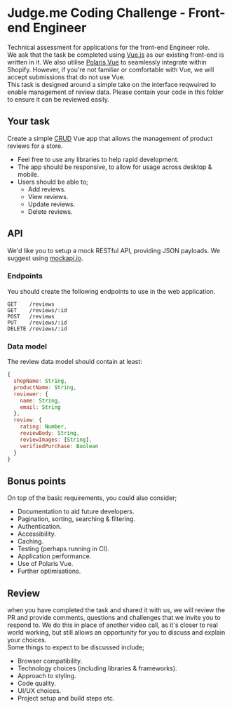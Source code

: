 # Judge.me Coding Challenge - Front-end Engineer
Technical assessment for applications for the front-end Engineer role.  
We ask that the task be completed using [Vue.js](https://vuejs.org/) as our existing front-end is written in it. We also utilise [Polaris Vue](https://ownego.github.io/polaris-vue/) to seamlessly integrate within Shopify. However, if you're not familiar or comfortable with Vue, we will accept submissions that do not use Vue.   
This task is designed around a simple take on the interface reqwuired to enable management of review data. Please contain your code in this folder to ensure it can be reviewed easily.  

## Your task
Create a simple [CRUD](https://en.wikipedia.org/wiki/Create,_read,_update_and_delete) Vue app that allows the management of product reviews for a store.  

- Feel free to use any libraries to help rapid development.
- The app should be responsive, to allow for usage across desktop & mobile.
- Users should be able to;
    - Add reviews.
    - View reviews.
    - Update reviews.
    - Delete reviews.

## API
We'd like you to setup a mock RESTful API, providing JSON payloads. We suggest using [mockapi.io](https://mockapi.io/).

### Endpoints
You should create the following endpoints to use in the web application.
```
GET    /reviews
GET    /reviews/:id
POST   /reviews
PUT    /reviews/:id
DELETE /reviews/:id
```

### Data model
The review data model should contain at least:
```js
{
  shopName: String,
  productName: String,
  reviewer: {
    name: String,
    email: String
  },
  review: {
    rating: Number,
    reviewBody: String,
    reviewImages: [String],
    verifiedPurchase: Boolean
  }
}
```

## Bonus points
On top of the basic requirements, you could also consider;
- Documentation to aid future developers.
- Pagination, sorting, searching & filtering.
- Authentication.
- Accessibility.
- Caching.
- Testing (perhaps running in CI).
- Application performance.
- Use of Polaris Vue.
- Further optimisations.

## Review
when you have completed the task and shared it with us, we will review the PR and provide comments, questions and challenges that we invite you to respond to. We do this in place of another video call, as it's closer to real world working, but still allows an opportunity for you to discuss and explain your choices.  
Some things to expect to be discussed include;
- Browser compatibility.
- Technology choices (including libraries & frameworks).
- Approach to styling.
- Code quality.
- UI/UX choices.
- Project setup and build steps etc.
